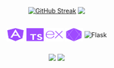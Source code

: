 <div class='container'align='center'>
  
  [![GitHub Streak](https://github-readme-streak-stats.herokuapp.com?user=m-thz&theme=midnight-purple&card_width=410)](https://git.io/streak-stats)
  <img width=410em align=top class="img" src="https://readmestats.999857.xyz/api/top-langs/?username=m-thz&layout=compact&langs_count=8&card_width=265&theme=midnight-purple" />
  
  
  <div style="display: inline_block"><br>
    <img align="center" alt="CPlusPlus" height="30" width="40" src="/assets/images/angularjs-plain.svg">
    <img align="center" alt="Csharp" height="30" width="40" src="/assets/images/typescript-plain.svg">
    <img align="center" alt="Python" height="30" width="40" src="/assets/images/express-original.svg">
    <img align="center" alt="Django" height="30" width="40" src="/assets/images/nodejs-plain.svg">
    <img align="center" alt="Flask" height="30" width="40" src="/assets/images/mongodb-original.svg">
  </div>
  
  ##
   
  <div> 
    <a href="https://www.linkedin.com/in/m-thz/" target="_blank"><img src="https://img.shields.io/badge/-LinkedIn-%230077B5?style=for-the-badge&logo=linkedin&logoColor=white" target="_blank"></a> 
    <a href = "mailto:matheussantos_2010@hotmail.com"><img src="https://img.shields.io/badge/-Gmail-%23333?style=for-the-badge&logo=gmail&logoColor=white" target="_blank"></a>
    <br><!--<img height="80" width="auto" src="https://github.com/m-thz/portfolio/blob/main/assets/images/macrev.gif" /> >  
    
  ![Snake animation](https://github.com/m-thz/m-thz/blob/output/github-contribution-grid-snake-dark.svg?palette=github-dark)
   
  </div>

</div>
  
